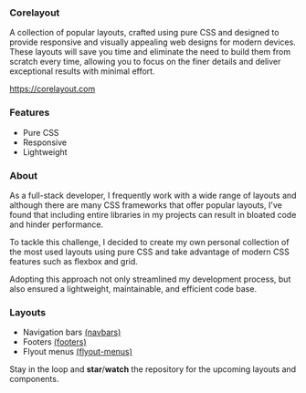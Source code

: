 ### Corelayout

A collection of popular layouts, crafted using pure CSS and designed to provide responsive and visually appealing web designs for modern devices. These layouts will save you time and eliminate the need to build them from scratch every time, allowing you to focus on the finer details and deliver exceptional results with minimal effort.

https://corelayout.com

### Features

- Pure CSS
- Responsive
- Lightweight

### About

As a full-stack developer, I frequently work with a wide range of layouts and although there are many CSS frameworks that offer popular layouts, I've found that including entire libraries in my projects can result in bloated code and hinder performance.

To tackle this challenge, I decided to create my own personal collection of the most used layouts using pure CSS and take advantage of modern CSS features such as flexbox and grid.

Adopting this approach not only streamlined my development process, but also ensured a lightweight, maintainable, and efficient code base.

### Layouts

- Navigation bars [(navbars)](https://github.com/DisclosedCode/corelayout.com/tree/main/navbars)
- Footers [(footers)](https://github.com/DisclosedCode/corelayout.com/tree/main/footers)
- Flyout menus [(flyout-menus)](https://github.com/DisclosedCode/corelayout.com/tree/main/flyout-menus)

Stay in the loop and **star**/**watch** the repository for the upcoming layouts and components.
